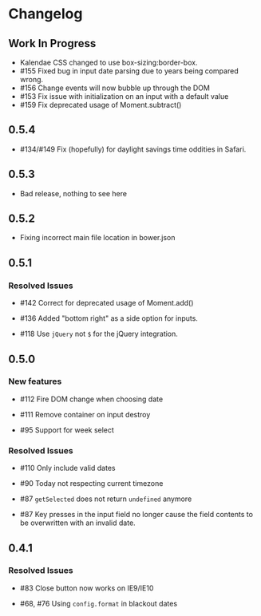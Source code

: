 # Changelog

## Work In Progress

* Kalendae CSS changed to use box-sizing:border-box.
* \#155 Fixed bug in input date parsing due to years being compared wrong.
* \#156 Change events will now bubble up through the DOM
* \#153 Fix issue with initialization on an input with a default value
* \#159 Fix deprecated usage of Moment.subtract()

## 0.5.4

* \#134/\#149 Fix (hopefully) for daylight savings time oddities in Safari.

## 0.5.3

* Bad release, nothing to see here

## 0.5.2

* Fixing incorrect main file location in bower.json

## 0.5.1

### Resolved Issues

* \#142 Correct for deprecated usage of Moment.add()

* \#136 Added "bottom right" as a side option for inputs.

* \#118 Use `jQuery` not `$` for the jQuery integration.


## 0.5.0

### New features

* \#112 Fire DOM change when choosing date

* \#111 Remove container on input destroy

* \#95 Support for week select

### Resolved Issues

* \#110 Only include valid dates

* \#90 Today not respecting current timezone

* \#87 ```getSelected``` does not return ```undefined``` anymore

* \#87 Key presses in the input field no longer cause the field contents to be overwritten with an invalid date.


## 0.4.1

### Resolved Issues

* \#83 Close button now works on IE9/IE10

* \#68, \#76 Using ```config.format``` in blackout dates
